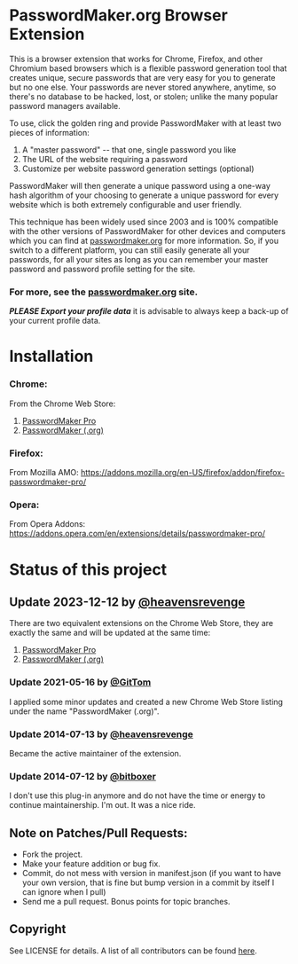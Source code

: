 # PasswordMaker.org Browser Extension

This is a browser extension that works for Chrome, Firefox, and other Chromium based browsers which is a flexible password generation tool that creates unique, secure passwords that are very easy for you to generate but no one else.
Your passwords are never stored anywhere, anytime, so there's no database to be hacked, lost, or stolen; unlike the many popular password managers available.

To use, click the golden ring and provide PasswordMaker with at least two pieces of information: 
1) A "master password" -- that one, single password you like
2) The URL of the website requiring a password
3) Customize per website password generation settings (optional)

PasswordMaker will then generate a unique password using a one-way hash algorithm of your choosing to generate a unique password for every website which is both extremely configurable and user friendly.

This technique has been widely used since 2003 and is 100% compatible with the other versions of PasswordMaker for other devices and computers which you can find at [passwordmaker.org](https://www.passwordmaker.org/) for more information.  So, if you switch to a different platform, you can still easily generate all your passwords, for all your sites as long as you can remember your master password and password profile setting for the site.

### For more, see the [passwordmaker.org](https://www.passwordmaker.org/) site.

**_PLEASE Export your profile data_** it is advisable to always keep a back-up of your current profile data.

# Installation
### Chrome:
From the Chrome Web Store:
1. [PasswordMaker Pro](https://chromewebstore.google.com/detail/passwordmaker-pro/lnhofcfhehhcbccpmdmdpjncdoihmkkh)
2. [PasswordMaker (.org)](https://chromewebstore.google.com/detail/passwordmaker-org/fckpmekmkjglpmdcbfkchimdelcjiipd)

### Firefox:
From Mozilla AMO: https://addons.mozilla.org/en-US/firefox/addon/firefox-passwordmaker-pro/

### Opera:
From Opera Addons: https://addons.opera.com/en/extensions/details/passwordmaker-pro/

# Status of this project

## Update 2023-12-12 by [@heavensrevenge](https://github.com/heavensrevenge)

There are two equivalent extensions on the Chrome Web Store, they are exactly the same and will be updated at the same time:

1. [PasswordMaker Pro](https://chromewebstore.google.com/detail/passwordmaker-pro/lnhofcfhehhcbccpmdmdpjncdoihmkkh)
2. [PasswordMaker (.org)](https://chromewebstore.google.com/detail/passwordmaker-org/fckpmekmkjglpmdcbfkchimdelcjiipd)

### Update 2021-05-16 by [@GitTom](https://github.com/GitTom)

I applied some minor updates and created a new Chrome Web Store listing under the name "PasswordMaker (.org)".

### Update 2014-07-13 by [@heavensrevenge](https://github.com/heavensrevenge)

Became the active maintainer of the extension.

### Update 2014-07-12 by [@bitboxer](https://github.com/bitboxer)

I don't use this plug-in anymore and do not have the time or energy to continue maintainership.
I'm out. It was a nice ride.

## Note on Patches/Pull Requests:

* Fork the project.
* Make your feature addition or bug fix.
* Commit, do not mess with version in manifest.json
  (if you want to have your own version, that is fine but bump version in a commit by itself I can ignore when I pull)
* Send me a pull request. Bonus points for topic branches.

## Copyright

See LICENSE for details. A list of all contributors can be found [here](https://github.com/passwordmaker/chrome-passwordmaker/contributors).
